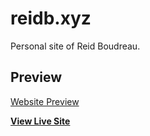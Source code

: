 # reidb.xyz

Personal site of Reid Boudreau.

## Preview

[Website Preview](https://www.reidb.xyz/img/homepage_.png)

**[View Live Site](https://www.reidb.xyz)**
